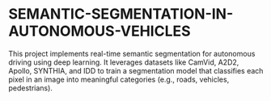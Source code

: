 # SEMANTIC-SEGMENTATION-IN-AUTONOMOUS-VEHICLES
This project implements real-time semantic segmentation for autonomous driving using deep learning. It leverages datasets like CamVid, A2D2, Apollo, SYNTHIA, and IDD to train a segmentation model that classifies each pixel in an image into meaningful categories (e.g., roads, vehicles, pedestrians).
